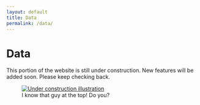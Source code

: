 ```yaml
---
layout: default
title: Data
permalink: /data/
---
```


<div class="section-intro">
  <h1>Data</h1>
  <p>This portion of the website is still under construction. New features will be added soon. Please keep checking back.</p>
  <figure class="under-construction-figure">
    <a class="under-construction-link" href="{{ '/assets/images/Under_Construction.png' | relative_url }}" target="_blank" rel="noopener noreferrer">
      <img class="under-construction-image" src="{{ '/assets/images/Under_Construction.png' | relative_url }}" alt="Under construction illustration" loading="lazy">
    </a>
    <figcaption>I know that guy at the top! Do you?</figcaption>
  </figure>
  
</div>
